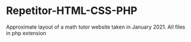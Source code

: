 # Repetitor-HTML-CSS-PHP
Approximate layout of a math tutor website taken in January 2021. All files in php extension
